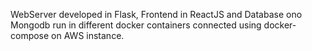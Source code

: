 WebServer developed in Flask, Frontend in ReactJS and Database ono Mongodb run in different docker containers connected using docker-compose on AWS instance.
